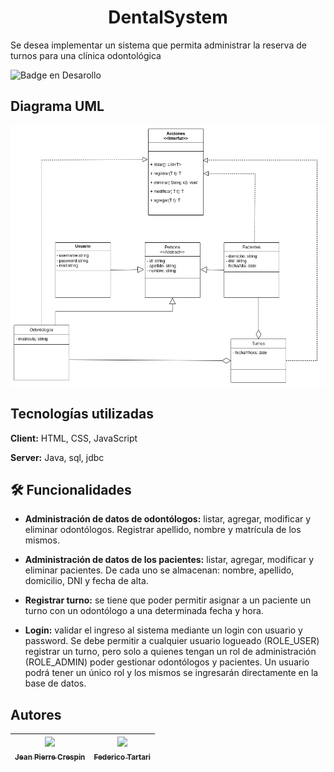   <h1 align="center"> DentalSystem</h1>

Se desea implementar un sistema que permita administrar la reserva de turnos para una clínica odontológica
   
![Badge en Desarollo](https://img.shields.io/badge/STATUS-EN%20DESAROLLO-green)

## Diagrama UML
![UML](https://raw.githubusercontent.com/JeanPierreCrespin/DentalSystem/developer/system/uml/denta-system-uml.png)

## Tecnologías utilizadas

**Client:** HTML, CSS, JavaScript

**Server:** Java, sql, jdbc

## 🛠️ Funcionalidades
- **Administración de datos de odontólogos:** listar, agregar, modificar y eliminar odontólogos. Registrar apellido, nombre y matrícula de los mismos.

- **Administración de datos de los pacientes:** listar, agregar, modificar y eliminar pacientes. De cada uno se almacenan: nombre, apellido, domicilio, DNI y fecha de alta.

- **Registrar turno:** se tiene que poder permitir asignar a un paciente un turno con un odontólogo a una determinada fecha y hora.

- **Login:** validar el ingreso al sistema mediante un login con usuario y password. Se debe permitir a cualquier usuario logueado (ROLE_USER) registrar un turno, pero solo a quienes tengan un rol de administración (ROLE_ADMIN) poder gestionar odontólogos y pacientes. Un usuario podrá tener un único rol y los mismos se ingresarán directamente en la base de datos.
## Autores

| [<img src="https://avatars.githubusercontent.com/u/72950423?s=400&u=05ffb5a2863cfcec45baebf8d130de4a2a034a28&v=4" width=115><br><sub>Jean Pierre Crespin</sub>](https://github.com/JeanPierreCrespin) | [<img src="https://avatars.githubusercontent.com/u/79947678?v=4" width=115><br><sub>Federico Tartari</sub>](https://github.com/preto93)
| :---: | :---: |
